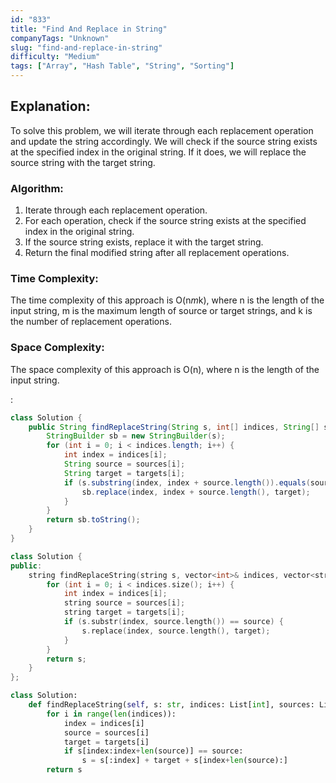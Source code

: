 ```yaml
---
id: "833"
title: "Find And Replace in String"
companyTags: "Unknown"
slug: "find-and-replace-in-string"
difficulty: "Medium"
tags: ["Array", "Hash Table", "String", "Sorting"]
---
```


## Explanation:
To solve this problem, we will iterate through each replacement operation and update the string accordingly. We will check if the source string exists at the specified index in the original string. If it does, we will replace the source string with the target string.

### Algorithm:
1. Iterate through each replacement operation.
2. For each operation, check if the source string exists at the specified index in the original string.
3. If the source string exists, replace it with the target string.
4. Return the final modified string after all replacement operations.

### Time Complexity:
The time complexity of this approach is O(n*m*k), where n is the length of the input string, m is the maximum length of source or target strings, and k is the number of replacement operations.

### Space Complexity:
The space complexity of this approach is O(n), where n is the length of the input string.

:

```java
class Solution {
    public String findReplaceString(String s, int[] indices, String[] sources, String[] targets) {
        StringBuilder sb = new StringBuilder(s);
        for (int i = 0; i < indices.length; i++) {
            int index = indices[i];
            String source = sources[i];
            String target = targets[i];
            if (s.substring(index, index + source.length()).equals(source)) {
                sb.replace(index, index + source.length(), target);
            }
        }
        return sb.toString();
    }
}
```

```cpp
class Solution {
public:
    string findReplaceString(string s, vector<int>& indices, vector<string>& sources, vector<string>& targets) {
        for (int i = 0; i < indices.size(); i++) {
            int index = indices[i];
            string source = sources[i];
            string target = targets[i];
            if (s.substr(index, source.length()) == source) {
                s.replace(index, source.length(), target);
            }
        }
        return s;
    }
};
```

```python
class Solution:
    def findReplaceString(self, s: str, indices: List[int], sources: List[str], targets: List[str]) -> str:
        for i in range(len(indices)):
            index = indices[i]
            source = sources[i]
            target = targets[i]
            if s[index:index+len(source)] == source:
                s = s[:index] + target + s[index+len(source):]
        return s
```